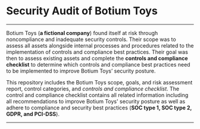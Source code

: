 # Security Audit of Botium Toys

---

Botium Toys (**a fictional company**) found itself at risk through noncompliance and inadequate security controls. Their scope was to assess all assets alongside internal processes and procedures related to the implementation of controls and compliance best practices. Their goal was then to assess existing assets and complete the **controls and compliance checklist** to determine which controls and compliance best practices need to be implemented to improve Botium Toys’ security posture. 

This repository includes the Botium Toys scope, goals, and risk assessment report, control categories, and *controls and compliance checklist*. The control and compliance checklist contains all related information including all recommendations to improve Botium Toys' security posture as well as adhere to compliance and security best practices (**SOC type 1, SOC type 2, GDPR, and PCI-DSS**).

---
